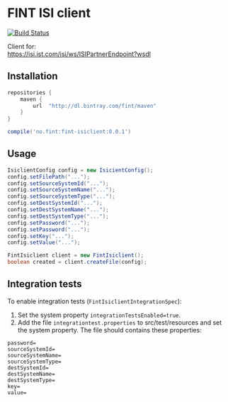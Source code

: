 # FINT ISI client

[![Build Status](https://travis-ci.org/FINTlibs/fint-isiclient.svg?branch=master)](https://travis-ci.org/FINTlibs/fint-isiclient)

Client for:  
https://isi.ist.com/isi/ws/ISIPartnerEndpoint?wsdl

## Installation

```groovy
repositories {
    maven {
        url  "http://dl.bintray.com/fint/maven" 
    }
}

compile('no.fint:fint-isiclient:0.0.1')
```

## Usage

```java
IsiclientConfig config = new IsicientConfig();
config.setFilePath("...");
config.setSourceSystemId("...");
config.setSourceSystemName("...");
config.setSourceSystemType("...");
config.setDestSystemId("...");
config.setDestSystemName("...");
config.setDestSystemType("...");
config.setPassword("...");
config.setPassword("...");
config.setKey("...");
config.setValue("...");

FintIsiclient client = new FintIsiclient();
boolean created = client.createFile(config);
```

## Integration tests

To enable integration tests (`FintIsiclientIntegrationSpec`):  
1) Set the system property `integrationTestsEnabled=true`.  
2) Add the file `integrationtest.properties` to src/test/resources and set the system property. The file should contains these properties:  
```properties
password=
sourceSystemId=
sourceSystemName=
sourceSystemType=
destSystemId=
destSystemName=
destSystemType=
key=
value=
```